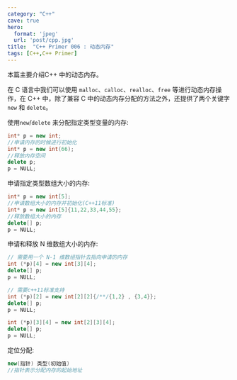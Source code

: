 ```yaml
---
category: "C++"
cave: true
hero:
  format: 'jpeg'
  url: 'post/cpp.jpg'
title:  "C++ Primer 006 : 动态内存"
tags: [C++,C++ Primer]
---
```

本篇主要介绍C++ 中的动态内存。

在 C 语言中我们可以使用 `malloc`、`calloc`、`realloc`、`free` 等进行动态内存操作，在 C++ 中，除了兼容 C 中的动态内存分配的方法之外，还提供了两个关键字 `new` 和 `delete`。

使用`new`/`delete` 来分配指定类型变量的内存:

```cpp
int* p = new int;
//申请内存的时候进行初始化
int* p = new int(66);
//释放内存空间
delete p;
p = NULL;
```

申请指定类型数组大小的内存:

```cpp
int* p = new int[5];
//申请数组大小的内存并初始化(C++11标准)
int* p = new int[5]{11,22,33,44,55};
//释放数组大小的内存
delete[] p;
p = NULL;
```

申请和释放 N 维数组大小的内存:

```cpp
// 需要用一个 N-1 维数组指针去指向申请的内存
int (*p)[4] = new int[3][4];
delete[] p;
p = NULL;

// 需要c++11标准支持
int (*p)[2] = new int[2][2]{/**/{1,2} , {3,4}};
delete[] p;
p = NULL;

int (*p)[3][4] = new int[2][3][4];
delete[] p;
p = NULL;
```

定位分配:
```cpp
new(指针) 类型(初始值)
//指针表示分配内存的起始地址
```





